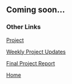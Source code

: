 <!---
layout: page
title: "Final"
permalink: /final
--->
## Coming soon...


### Other Links
[Project](./project)

[Weekly Project Updates](./updates)

[Final Project Report](./final)

[Home](./)
